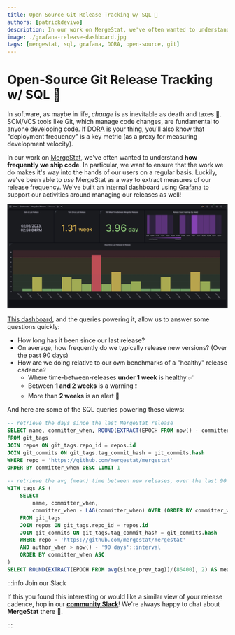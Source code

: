 ```yaml
---
title: Open-Source Git Release Tracking w/ SQL 🚀
authors: [patrickdevivo]
description: In our work on MergeStat, we've often wanted to understand how frequently we ship code, for a variety of reasons. Luckily, we've been able to *use* MergeStat as a way to extract measures of our release frequency.
image: ./grafana-release-dashboard.jpg
tags: [mergestat, sql, grafana, DORA, open-source, git]
---
```


# Open-Source Git Release Tracking w/ SQL 🚀

In software, as maybe in life, *change* is as inevitable as death and taxes 🙂.
SCM/VCS tools like Git, which manage code changes, are fundamental to anyone developing code.
If [DORA](https://docs.gitlab.com/ee/user/analytics/dora_metrics.html) is your thing, you'll also know that "deployment frequency" is a key metric (as a proxy for measuring development velocity).

In our work on [MergeStat](https://github.com/mergestat/mergestat), we've often wanted to understand **how frequently we ship code**.
In particular, we want to ensure that the work we do makes it's way into the hands of our users on a regular basis.
Luckily, we've been able to *use* MergeStat as a way to extract measures of our release frequency.
We've built an internal dashboard using [Grafana](https://grafana.com/) to support our activities around managing our releases as well!

[![Screenshot of Grafana dashboard tracking our release frequency](grafana-release-dashboard.jpg)](grafana-release-dashboard.jpg)

[This dashboard](https://gist.github.com/patrickdevivo/8bbe1d8956853329bbc5c7175ede8950), and the queries powering it, allow us to answer some questions quickly:

- How long has it been since our last release?
- On average, how frequently do we typically release new versions? (Over the past 90 days)
- How are we doing relative to our own benchmarks of a "healthy" release cadence?
  - Where time-between-releases **under 1 week** is healthy ✅
  - Between **1 and 2 weeks** is a warning ❗
  - More than **2 weeks** is an alert 🚨

And here are some of the SQL queries powering these views:

```sql
-- retrieve the days since the last MergeStat release
SELECT name, committer_when, ROUND(EXTRACT(EPOCH FROM now() - committer_when)/(86400), 2) AS days_since_last_release
FROM git_tags
JOIN repos ON git_tags.repo_id = repos.id
JOIN git_commits ON git_tags.tag_commit_hash = git_commits.hash
WHERE repo = 'https://github.com/mergestat/mergestat'
ORDER BY committer_when DESC LIMIT 1
```

```sql
-- retrieve the avg (mean) time between new releases, over the last 90 days
WITH tags AS (
    SELECT
        name, committer_when,
        committer_when - LAG(committer_when) OVER (ORDER BY committer_when) AS since_prev_tag
    FROM git_tags
    JOIN repos ON git_tags.repo_id = repos.id
    JOIN git_commits ON git_tags.tag_commit_hash = git_commits.hash
    WHERE repo = 'https://github.com/mergestat/mergestat'
    AND author_when > now() - '90 days'::interval
    ORDER BY committer_when ASC
)
SELECT ROUND(EXTRACT(EPOCH FROM avg(since_prev_tag))/(86400), 2) AS mean_time_between_releases FROM tags
```

:::info Join our Slack

If this you found this interesting or would like a similar view of your release cadence, hop in our [**community Slack**](https://join.slack.com/t/mergestatcommunity/shared_invite/zt-xvvtvcz9-w3JJVIdhLgEWrVrKKNXOYg)! We're always happy to chat about **MergeStat** there 🎉.

:::